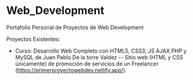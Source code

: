 # Web_Development
Portafolio Personal de Proyectos de Web Development

Proyectos Existentes:
- Curso: Desarrollo Web Completo con HTML5, CSS3, JS AJAX PHP y MySQL de Juan Pablo De la torre Valdez
-- Sitio web (HTML y CSS únicamente) de promoción de servicios de un Freelancer (https://primerproyectowebdev.netlify.app/).
